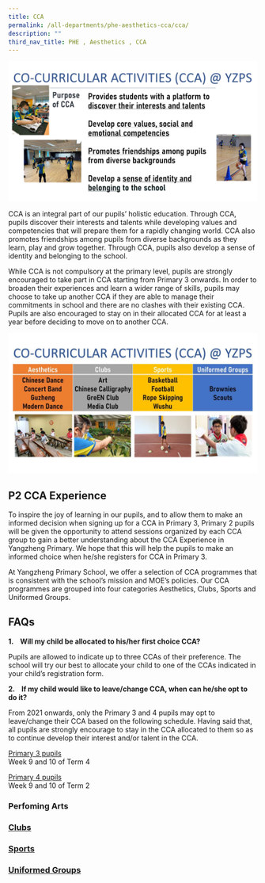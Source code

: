 ```yaml
---
title: CCA
permalink: /all-departments/phe-aesthetics-cca/cca/
description: ""
third_nav_title: PHE , Aesthetics , CCA
---
```

![CCA Identity](/images/CCA%20identity.png)

CCA is an integral part of our pupils’ holistic education. Through CCA, pupils discover their interests and talents while developing values and competencies that will prepare them for a rapidly changing world. CCA also promotes friendships among pupils from diverse backgrounds as they learn, play and grow together. Through CCA, pupils also develop a sense of identity and belonging to the school.

  

While CCA is not compulsory at the primary level, pupils are strongly encouraged to take part in CCA starting from Primary 3 onwards. In order to broaden their experiences and learn a wider range of skills, pupils may choose to take up another CCA if they are able to manage their commitments in school and there are no clashes with their existing CCA. Pupils are also encouraged to stay on in their allocated CCA for at least a year before deciding to move on to another CCA.

![CCA](/images/CCA.png)

P2 CCA Experience
-----------------

To inspire the joy of learning in our pupils, and to allow them to make an informed decision when signing up for a CCA in Primary 3, Primary 2 pupils will be given the opportunity to attend sessions organized by each CCA group to gain a better understanding about the CCA Experience in Yangzheng Primary. We hope that this will help the pupils to make an informed choice when he/she registers for CCA in Primary 3.

  

At Yangzheng Primary School, we offer a selection of CCA programmes that is consistent with the school’s mission and MOE’s policies. Our CCA programmes are grouped into four categories Aesthetics, Clubs, Sports and Uniformed Groups.

FAQs
----

**1.    Will my child be allocated to his/her first choice CCA?**

Pupils are allowed to indicate up to three CCAs of their preference. The school will try our best to allocate your child to one of the CCAs indicated in your child’s registration form.

  

**2.    If my child would like to leave/change CCA, when can he/she opt to do it?**

From 2021 onwards, only the Primary 3 and 4 pupils may opt to leave/change their CCA based on the following schedule. Having said that, all pupils are strongly encourage to stay in the CCA allocated to them so as to continue develop their interest and/or talent in the CCA.

  

<u>Primary 3 pupils</u> <br>
Week 9 and 10 of Term 4

  

<u>Primary 4 pupils</u> <br>
Week 9 and 10 of Term 2

### Perfoming Arts

### [Clubs](/distinctive-programmes/all-departments/phe-aesthetics-cca/cca/clubs/)

### [Sports](/distinctive-programmes/all-departments/phe-aesthetics-cca/cca/sports/)

### [Uniformed Groups](/distinctive-programmes/all-departments/phe-aesthetics-cca/cca/uniformed-groups/)